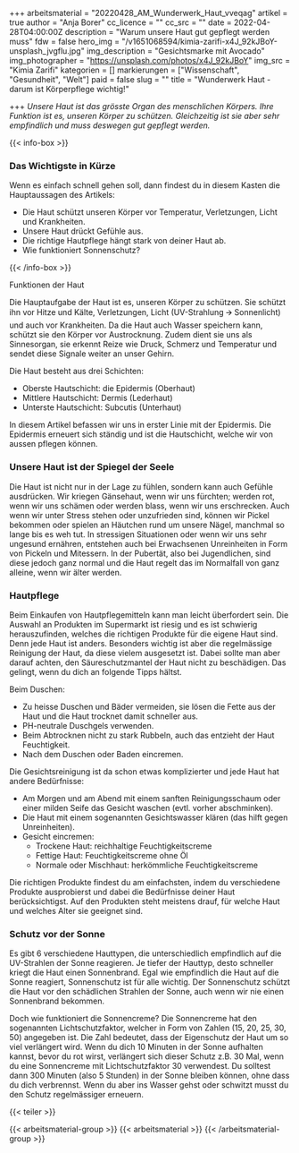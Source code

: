 +++
arbeitsmaterial = "20220428_AM_Wunderwerk_Haut_vveqag"
artikel = true
author = "Anja Borer"
cc_licence = ""
cc_src = ""
date = 2022-04-28T04:00:00Z
description = "Warum unsere Haut gut gepflegt werden muss"
fdw = false
hero_img = "/v1651068594/kimia-zarifi-x4J_92kJBoY-unsplash_jvgflu.jpg"
img_description = "Gesichtsmarke mit Avocado"
img_photographer = "https://unsplash.com/photos/x4J_92kJBoY"
img_src = "Kimia Zarifi"
kategorien = []
markierungen = ["Wissenschaft", "Gesundheit", "Welt"]
paid = false
slug = ""
title = "Wunderwerk Haut - darum ist Körperpflege wichtig!"

+++
_Unsere Haut ist das grösste Organ des menschlichen Körpers. Ihre Funktion ist es, unseren Körper zu schützen. Gleichzeitig ist sie aber sehr empfindlich und muss deswegen gut gepflegt werden._

{{< info-box >}} <h3>Das Wichtigste in Kürze</h3>

<p>Wenn es einfach schnell gehen soll, dann findest du in diesem Kasten die Hauptaussagen des Artikels:</p>

<ul>

<li>Die Haut schützt unseren Körper vor Temperatur, Verletzungen, Licht und Krankheiten.</li>

<li>Unsere Haut drückt Gefühle aus.</li>

<li>Die richtige Hautpflege hängt stark von deiner Haut ab.</li>

<li>Wie funktioniert Sonnenschutz?</li>

</ul> {{< /info-box >}}

Funktionen der Haut

Die Hauptaufgabe der Haut ist es, unseren Körper zu schützen. Sie schützt ihn vor Hitze und Kälte, Verletzungen, Licht (UV-Strahlung 🡪 Sonnenlicht) und auch vor Krankheiten. Da die Haut auch Wasser speichern kann, schützt sie den Körper vor Austrocknung. Zudem dient sie uns als Sinnesorgan, sie erkennt Reize wie Druck, Schmerz und Temperatur und sendet diese Signale weiter an unser Gehirn.

Die Haut besteht aus drei Schichten:

* Oberste Hautschicht: die Epidermis (Oberhaut)
* Mittlere Hautschicht: Dermis (Lederhaut)
* Unterste Hautschicht: Subcutis (Unterhaut)

In diesem Artikel befassen wir uns in erster Linie mit der Epidermis. Die Epidermis erneuert sich ständig und ist die Hautschicht, welche wir von aussen pflegen können.

### Unsere Haut ist der Spiegel der Seele

Die Haut ist nicht nur in der Lage zu fühlen, sondern kann auch Gefühle ausdrücken. Wir kriegen Gänsehaut, wenn wir uns fürchten; werden rot, wenn wir uns schämen oder werden blass, wenn wir uns erschrecken. Auch wenn wir unter Stress stehen oder unzufrieden sind, können wir Pickel bekommen oder spielen an Häutchen rund um unsere Nägel, manchmal so lange bis es weh tut. In stressigen Situationen oder wenn wir uns sehr ungesund ernähren, entstehen auch bei Erwachsenen Unreinheiten in Form von Pickeln und Mitessern. In der Pubertät, also bei Jugendlichen, sind diese jedoch ganz normal und die Haut regelt das im Normalfall von ganz alleine, wenn wir älter werden.

### Hautpflege

Beim Einkaufen von Hautpflegemitteln kann man leicht überfordert sein. Die Auswahl an Produkten im Supermarkt ist riesig und es ist schwierig herauszufinden, welches die richtigen Produkte für die eigene Haut sind. Denn jede Haut ist anders. Besonders wichtig ist aber die regelmässige Reinigung der Haut, da diese vielem ausgesetzt ist. Dabei sollte man aber darauf achten, den Säureschutzmantel der Haut nicht zu beschädigen. Das gelingt, wenn du dich an folgende Tipps hältst.

Beim Duschen:

* Zu heisse Duschen und Bäder vermeiden, sie lösen die Fette aus der Haut und die Haut trocknet damit schneller aus.
* PH-neutrale Duschgels verwenden.
* Beim Abtrocknen nicht zu stark Rubbeln, auch das entzieht der Haut Feuchtigkeit.
* Nach dem Duschen oder Baden eincremen.

Die Gesichtsreinigung ist da schon etwas komplizierter und jede Haut hat andere Bedürfnisse:

* Am Morgen und am Abend mit einem sanften Reinigungsschaum oder einer milden Seife das Gesicht waschen (evtl. vorher abschminken).
* Die Haut mit einem sogenannten Gesichtswasser klären (das hilft gegen Unreinheiten).
* Gesicht eincremen:
  * Trockene Haut: reichhaltige Feuchtigkeitscreme
  * Fettige Haut: Feuchtigkeitscreme ohne Öl
  * Normale oder Mischhaut: herkömmliche Feuchtigkeitscreme

Die richtigen Produkte findest du am einfachsten, indem du verschiedene Produkte ausprobierst und dabei die Bedürfnisse deiner Haut berücksichtigst. Auf den Produkten steht meistens drauf, für welche Haut und welches Alter sie geeignet sind.

### Schutz vor der Sonne

Es gibt 6 verschiedene Hauttypen, die unterschiedlich empfindlich auf die UV-Strahlen der Sonne reagieren. Je tiefer der Hauttyp, desto schneller kriegt die Haut einen Sonnenbrand. Egal wie empfindlich die Haut auf die Sonne reagiert, Sonnenschutz ist für alle wichtig. Der Sonnenschutz schützt die Haut vor den schädlichen Strahlen der Sonne, auch wenn wir nie einen Sonnenbrand bekommen.

Doch wie funktioniert die Sonnencreme? Die Sonnencreme hat den sogenannten Lichtschutzfaktor, welcher in Form von Zahlen (15, 20, 25, 30, 50) angegeben ist. Die Zahl bedeutet, dass der Eigenschutz der Haut um so viel verlängert wird. Wenn du dich 10 Minuten in der Sonne aufhalten kannst, bevor du rot wirst, verlängert sich dieser Schutz z.B. 30 Mal, wenn du eine Sonnencreme mit Lichtschutzfaktor 30 verwendest. Du solltest dann 300 Minuten (also 5 Stunden) in der Sonne bleiben können, ohne dass du dich verbrennst. Wenn du aber ins Wasser gehst oder schwitzt musst du den Schutz regelmässiger erneuern.

{{< teiler >}}

{{< arbeitsmaterial-group >}}
{{< arbeitsmaterial >}}
{{< /arbeitsmaterial-group >}}
